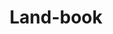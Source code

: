 ---
title: 'Land-book'
description: 'Website design inspiration gallery'
link: 'https://land-book.com/'
imageURL: 'https://res.cloudinary.com/dc6mrv5cb/image/upload/v1701193089/personal-resources/ideas/land-book.com__hmegpd.png'
---